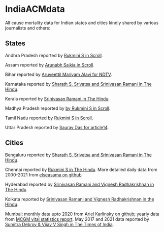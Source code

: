 # IndiaACMdata

All cause mortality data for Indian states and cities kindly shared by various journalists and others:

## States

Andhra Pradesh reported by [Rukmini S in Scroll](https://scroll.in/article/997427/andhra-pradesh-saw-400-increase-in-deaths-in-may-tamil-nadu-saw-more-modest-excess-mortality).

Assam reported by [Arunabh Saikia in Scroll](https://scroll.in/article/997683/assam-saw-28000-more-deaths-than-normal-in-months-when-first-wave-of-covid-19-struck).

Bihar reported by [Aruveettil Mariyam Alavi for NDTV](https://www.ndtv.com/india-news/bihar-saw-nearly-75-000-unaccounted-deaths-amid-2nd-covid-wave-data-shows-2467778).

Karnataka reported by [Sharath S. Srivatsa and Srinivasan Ramani in The Hindu](https://www.thehindu.com/news/national/excess-deaths-in-karnataka-nearly-six-times-official-covid-19-tally/article34870624.ece).

Kerala reported by [Srinivasan Ramani in The Hindu](https://www.thehindu.com/news/national/excess-deaths-in-kerala-16-times-official-covid-19-toll/article34978628.ece).

Madhya Pradesh reported by [by Rukmini S in Scroll](https://scroll.in/article/996772/madhya-pradesh-saw-nearly-three-times-more-deaths-than-normal-after-second-wave-of-covid-19-struck).

Tamil Nadu reported by [Rukmini S in Scroll](https://scroll.in/article/997427/andhra-pradesh-saw-400-increase-in-deaths-in-may-tamil-nadu-saw-more-modest-excess-mortality).

Uttar Pradesh reported by [Saurav Das for article14](https://www.article-14.com/post/untitled-60cf605395758).


## Cities

Bengaluru reported by [Sharath S. Srivatsa and Srinivasan Ramani in The Hindu](https://www.thehindu.com/news/national/excess-deaths-in-karnataka-nearly-six-times-official-covid-19-tally/article34870624.ece).

Chennai reported by [Rukmini S in The Hindu](https://www.thehindu.com/opinion/op-ed/interpreting-deaths-in-chennai/article34645264.ece?homepage=true). More detailed daily data from 2000-2021 from [elseasama on github](https://github.com/elseasama/covid19chennai/blob/gh-pages/chennai_data/2000-2021%20deceased%20Chennai.csv)

Hyderabad reported by [Srinivasan Ramani and Vignesh Radhakrishnan in The Hindu](https://www.thehindu.com/news/cities/Hyderabad/excess-deaths-in-hyderabad-are-10-times-the-official-covid-19-toll-for-telangana/article34807214.ece).

Kolkata reported by [Srinivasan Ramani and Vignesh Radhakrishnan in the Hindu](https://www.thehindu.com/news/cities/kolkata/kolkatas-covid-19-deaths-in-2021-could-be-4-times-higher/article34671165.ece).

Mumbai: monthly data upto 2020 from [Ariel Karlinsky on github](https://github.com/akarlinsky/world_mortality/tree/main/local_mortality); yearly data from [MCGM vital statistics report](https://portal.mcgm.gov.in/irj/portal/anonymous/qlvitalstatsreport?guest_user=english). May 2017 and 2021 data reported by [Sumitra Debroy & Vijay V Singh in The Times of India](https://timesofindia.indiatimes.com/city/mumbai/112-more-all-cause-deaths-in-city-this-apr/articleshow/84004059.cms).
